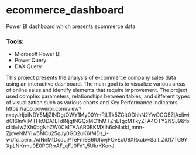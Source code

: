 # ecommerce_dashboard
Power BI dashboard which presents ecommerce data.
<h3>Tools:</h3> 
<ul>
  <li>Microsoft Power BI</li>
  <li>Power Query</li>
  <li>DAX Query</li>
</ul>
This project presents the analysis of e-commerce company sales data using an interactive dashboard. The main goal is to visualize various areas of online sales and identify elements that require improvement. The project used complex parameters, relationships between tables, and different types of visualization such as various charts and Key Performance Indicators.
- https://app.powerbi.com/view?r=eyJrIjoiNDY5MjZlNDgtOWY1My00YmRiLTk5ZGItODhhN2YwOGQ5ZjAxIiwidCI6ImVjMTFkODA1LTdlNjgtNGQxMC1hMTZhLTgxMTkyZTA4OTY2NSJ9&fbclid=IwZXh0bgNhZW0CMTAAAR0BKMXIh6cNIatkI_mnn-ZjcveNMYIw5MCu25gJy0GD2uK6fMDs_i-wUfc_aem_AdNnMtDcdujPTeFmEB6IUIbvjFOvEcU8XRxubwSaII_Zi017TG9YXpLNKrmu0E0PCRrrAF_qFJ0Fd1_5UkrKKonJ

